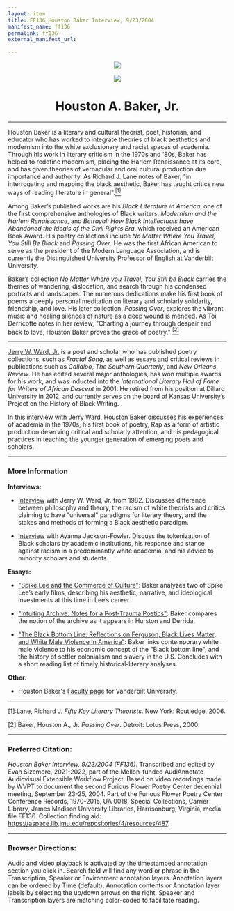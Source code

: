 ```yaml
---
layout: item
title: FF136_Houston Baker Interview, 9/23/2004
manifest_name: ff136
permalink: ff136
external_manifest_url: 

---
```

<!-- Add an essay or interpretive material below this line,
using HTML or markdown.  Do not modify this file above this line -->
<p style="text-align:center"><img src="https://www.jmu.edu/_images/furiousflower/furious-flower-logo.jpg"></p>
<p style="text-align:center"><img src="http://departments.knox.edu/newsarchive/news_events/img/2002/houston_baker_s.jpg"></p>
<h1 style="text-align:center">Houston A. Baker, Jr.</h1>
<hr>
<p>Houston Baker is a literary and cultural theorist, poet, historian, and educator who has worked to integrate theories of black aesthetics and modernism into the white exclusionary and racist spaces of academia. Through his work in literary criticism in the 1970s and ‘80s, Baker has helped to redefine modernism, placing the Harlem Renaissance at its core, and has given theories of vernacular and oral cultural production due importance and authority. As Richard J. Lane notes of Baker, "in interrogating and mapping the black aesthetic, Baker has taught critics new ways of reading literature in general".<a href="#fn1"><sup>[1]</sup></a></p>
<p>Among Baker’s published works are his <i>Black Literature in America</i>, one of the first comprehensive anthologies of Black writers, <i>Modernism and the Harlem Renaissance</i>, and <i>Betrayal: How Black Intellectuals have Abandoned the Ideals of the Civil Rights Era</i>, which received an American Book Award. His poetry collections include <i>No Matter Where You Travel, You Still Be Black</i> and <i>Passing Over</i>. He was the first African American to serve as the president of the Modern Language Association, and is currently the Distinguished University Professor of English at Vanderbilt University.</p>
<p>Baker’s collection <i>No Matter Where you Travel, You Still be Black</i> carries the themes of wandering, dislocation, and search through his condensed portraits and landscapes. The numerous dedications make his first book of poems a deeply personal meditation on literary and scholarly solidarity, friendship, and love. His later collection, <i>Passing Over</i>, explores the vibrant music and healing silences of nature as a deep wound is mended. As Toi Derricotte notes in her review, "Charting a journey through despair and back to love, Houston Baker proves the grace of poetry."
<a href="#fn2"><sup>[2]</sup></a><hr>
<p> <a href="https://furiousflower.org/jerry-ward-jr">Jerry W. Ward, Jr.</a> is a poet and scholar who has published poetry collections, such as <i>Fractal Song</i>, as well as essays and critical reviews in publications such as <i>Callaloo</i>, <i>The Southern Quarterly</i>, and <i>New Orleans Review</i>. He has edited several major anthologies, has won multiple awards for his work, and was inducted into the <i>International Literary Hall of Fame for Writers of African Descent</i> in 2001. He retired from his position at Dillard University in 2012, and  currently serves on the board of Kansas University’s Project on the History of Black Writing.</p>
<p>In this interview with Jerry Ward, Houston Baker discusses his experiences of academia in the 1970s, his first book of poetry, Rap as a form of artistic production deserving critical and scholarly attention, and his pedagogical practices in teaching the younger generation of emerging poets and scholars.</p>

<hr>

<h3>More Information</h3>
<b>Interviews:</b>
<ul><li><p><a href="https://www.jstor.org/stable/2904136">Interview</a> with Jerry W. Ward, Jr. from 1982. Discusses difference between philosophy and theory, the racism of white theorists and critics claiming to have "universal" paradigms for literary theory, and the stakes and methods of forming a Black aesthetic paradigm.</p></li></ul>
<ul><li><p><a href="https://www.jstor.org/stable/10.5149/9781469627724_matthew.5">Interview</a> with Ayanna Jackson-Fowler. Discuss the tokenization of Black scholars by academic institutions, his response and stance against racism in a predominantly white academia, and his advice to minority scholars and students.</p></li></ul> 

<b>Essays:</b>
<ul><li><p><a href="https://www.jstor.org/stable/3041685">"Spike Lee and the Commerce of Culture"</a>: Baker analyzes two of Spike Lee’s early films, describing his aesthetic, narrative, and ideological investments at this time in Lee’s career.</p></li></ul>
<ul><li><p><a href="https://www.jstor.org/stable/26443973">"Intuiting Archive: Notes for a Post-Trauma Poetics"</a>: Baker compares the notion of the archive as it appears in Hurston and Derrida. </p></li></ul>
<ul><li><p><a href="https://www.jstor.org/stable/26360782">"The Black Bottom Line: Reflections on Ferguson, Black Lives Matter, and White Male Violence in America"</a>: Baker links contemporary white male violence to his economic concept of the "Black bottom line", and the history of settler colonialism and slavery in the U.S. Concludes with a short reading list of timely historical-literary analyses.</p></li></ul>
  <b>Other:</b>
<ul><li><p>Houston Baker's <a href="https://as.vanderbilt.edu/aads/people/houston-baker.php">Faculty page</a> for Vanderbilt University.</p></li></ul>
<hr>
<p><a name="fn1">[1]</a>:Lane, Richard J. <i>Fifty Key Literary Theorists</i>. New York: Routledge, 2006.</p>
<p><a name="fn2">[2]</a>:Baker, Houston A., Jr. <i>Passing Over</i>. Detroit: Lotus Press, 2000.</p>

<hr>
<h3>Preferred Citation:</h3>
<i>Houston Baker Interview, 9/23/2004 (FF136)</i>. Transcribed and edited by Evan Sizemore, 2021-2022, part of the Mellon-funded AudiAnnotate Audiovisual Extensible Workflow Project. Based on video recordings made by WVPT to document the second Furious Flower Poetry Center decennial meeting, September 23-25, 2004. Part of the Furious Flower Poetry Center Conference Records, 1970-2015, UA 0018, Special Collections, Carrier Library, James Madison University Libraries, Harrisonburg, Virginia, media file FF136. Collection finding aid: <a href="https://aspace.lib.jmu.edu/repositories/4/resources/487">https://aspace.lib.jmu.edu/repositories/4/resources/487</a>.
<hr>
<h3>Browser Directions:</h3> 
Audio and video playback is activated by the timestamped annotation section you click in. Search field will find any word or phrase in the Transcription, Speaker or Environment annotation layers. Annotation layers can be ordered by Time (default), Annotation contents or Annotation layer labels by selecting the up/down arrows on the right. Speaker and Transcription layers are matching color-coded to facilitate reading.
